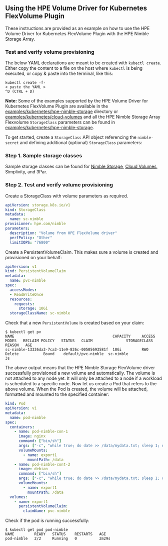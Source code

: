 ## Using the HPE Volume Driver for Kubernetes FlexVolume Plugin

These instructions are provided as an example on how to use the HPE Volume Driver for Kubernetes FlexVolume Plugin with the HPE Nimble Storage Array.

### Test and verify volume provisioning
The below YAML declarations are meant to be created with `kubectl create`. Either copy the content to a file on the host where `kubectl` is being executed, or copy & paste into the terminal, like this:

```
kubectl create -f-
< paste the YAML >
^D (CTRL + D)
```

**Note:**  Some of the examples supported by the HPE Volume Driver for Kubernetes FlexVolume Plugin are available in the [examples/kubernetes/hpe-nimble-storage](examples/kubernetes/hpe-nimble-storage) directory or [examples/kubernetes/cloud-volumes](examples/kubernetes/cloud-volumes) and all the HPE Nimble Storage Array Flexvolume `StorageClass` parameters can be found in [examples/kubernetes/hpe-nimble-storage](examples/kubernetes/hpe-nimble-storage).

To get started, create a `StorageClass` API object referencing the `nimble-secret` and defining additional (optional) `StorageClass` parameters:

### Step 1. Sample storage classes

Sample storage classes can be found for [Nimble Storage](examples/kubernetes/hpe-nimble-storage/storage-class.yaml), [Cloud Volumes](examples/kubernetes/cloud-volumes/README.md), Simplivity, and 3Par.

### Step 2. Test and verify volume provisioning

Create a StorageClass with volume parameters as required.

```yaml
apiVersion: storage.k8s.io/v1
kind: StorageClass
metadata:
  name: sc-nimble
provisioner: hpe.com/nimble
parameters:
  description: "Volume from HPE FlexVolume driver"
  perfPolicy: "Other"
  limitIOPS: "76800"
```

Create a PersistentVolumeClaim. This makes sure a volume is created and provisioned on your behalf:

```yaml
apiVersion: v1
kind: PersistentVolumeClaim
metadata:
  name: pvc-nimble
spec:
  accessModes:
  - ReadWriteOnce
  resources:
    requests:
      storage: 10Gi
  storageClassName: sc-nimble
```

Check that a new `PersistentVolume` is created based on your claim:

```
$ kubectl get pv
NAME                                            CAPACITY     ACCESS MODES   RECLAIM POLICY   STATUS   CLAIM               STORAGECLASS   REASON   AGE
sc-nimble-13336da3-7ca3-11e9-826c-00505693581f  10Gi         RWO            Delete           Bound    default/pvc-nimble  sc-nimble               3s
```

The above output means that the HPE Nimble Storage FlexVolume driver successfully provisioned a new volume and automatically. The volume is not attached to any node yet. It will only be attached to a node if a workload is scheduled to a specific node. Now let us create a Pod that refers to the above volume. When the Pod is created, the volume will be attached, formatted and mounted to the specified container:

```yaml
kind: Pod
apiVersion: v1
metadata:
  name: pod-nimble
spec:
  containers:
    - name: pod-nimble-con-1
      image: nginx
      command: ["bin/sh"]
      args: ["-c", "while true; do date >> /data/mydata.txt; sleep 1; done"]
      volumeMounts:
        - name: export1
          mountPath: /data
    - name: pod-nimble-cont-2
      image: debian
      command: ["bin/sh"]
      args: ["-c", "while true; do date >> /data/mydata.txt; sleep 1; done"]
      volumeMounts:
        - name: export1
          mountPath: /data
  volumes:
    - name: export1
      persistentVolumeClaim:
        claimName: pvc-nimble
```

Check if the pod is running successfully:

```
$ kubectl get pod pod-nimble
NAME         READY   STATUS    RESTARTS   AGE
pod-nimble   2/2     Running   0          2m29s
```
